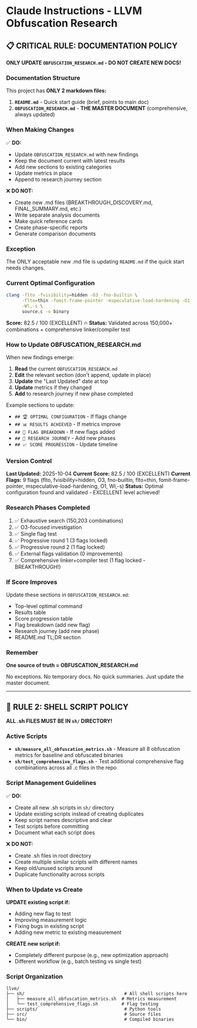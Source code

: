 # Claude Instructions - LLVM Obfuscation Research

## 📋 CRITICAL RULE: DOCUMENTATION POLICY

**ONLY UPDATE `OBFUSCATION_RESEARCH.md` - DO NOT CREATE NEW DOCS!**

### Documentation Structure

This project has **ONLY 2 markdown files:**

1. **`README.md`** - Quick start guide (brief, points to main doc)
2. **`OBFUSCATION_RESEARCH.md`** - **THE MASTER DOCUMENT** (comprehensive, always updated)

### When Making Changes

✅ **DO:**
- Update `OBFUSCATION_RESEARCH.md` with new findings
- Keep the document current with latest results
- Add new sections to existing categories
- Update metrics in place
- Append to research journey section

❌ **DO NOT:**
- Create new .md files (BREAKTHROUGH_DISCOVERY.md, FINAL_SUMMARY.md, etc.)
- Write separate analysis documents
- Make quick reference cards
- Create phase-specific reports
- Generate comparison documents

### Exception

The ONLY acceptable new .md file is updating `README.md` if the quick start needs changes.

### Current Optimal Configuration

```bash
clang -flto -fvisibility=hidden -O3 -fno-builtin \
      -flto=thin -fomit-frame-pointer -mspeculative-load-hardening -O1 \
      -Wl,-s \
      source.c -o binary
```

**Score:** 82.5 / 100 (EXCELLENT) 🔥
**Status:** Validated across 150,000+ combinations + comprehensive linker/compiler test

### How to Update OBFUSCATION_RESEARCH.md

When new findings emerge:

1. **Read** the current `OBFUSCATION_RESEARCH.md`
2. **Edit** the relevant section (don't append, update in place)
3. **Update** the "Last Updated" date at top
4. **Update** metrics if they changed
5. **Add** to research journey if new phase completed

Example sections to update:
- `## 🏆 OPTIMAL CONFIGURATION` - If flags change
- `## 📊 RESULTS ACHIEVED` - If metrics improve
- `## 🎯 FLAG BREAKDOWN` - If new flags added
- `## 🚀 RESEARCH JOURNEY` - Add new phases
- `## 📈 SCORE PROGRESSION` - Update timeline

### Version Control

**Last Updated:** 2025-10-04
**Current Score:** 82.5 / 100 (EXCELLENT)
**Current Flags:** 9 flags (flto, fvisibility=hidden, O3, fno-builtin, flto=thin, fomit-frame-pointer, mspeculative-load-hardening, O1, Wl,-s)
**Status:** Optimal configuration found and validated - EXCELLENT level achieved!

### Research Phases Completed

1. ✅ Exhaustive search (150,203 combinations)
2. ✅ O3-focused investigation
3. ✅ Single flag test
4. ✅ Progressive round 1 (3 flags locked)
5. ✅ Progressive round 2 (1 flag locked)
6. ✅ External flags validation (0 improvements)
7. ✅ Comprehensive linker+compiler test (1 flag locked - BREAKTHROUGH!)

### If Score Improves

Update these sections in `OBFUSCATION_RESEARCH.md`:
- Top-level optimal command
- Results table
- Score progression table
- Flag breakdown (add new flag)
- Research journey (add new phase)
- README.md TL;DR section

### Remember

**One source of truth = OBFUSCATION_RESEARCH.md**

No exceptions. No temporary docs. No quick summaries. Just update the master document.

---

## 🔧 RULE 2: SHELL SCRIPT POLICY

**ALL .sh FILES MUST BE IN `sh/` DIRECTORY!**

### Active Scripts

- **`sh/measure_all_obfuscation_metrics.sh`** - Measure all 8 obfuscation metrics for baseline and obfuscated binaries
- **`sh/test_comprehensive_flags.sh`** - Test additional comprehensive flag combinations across all .c files in the repo

### Script Management Guidelines

✅ **DO:**
- Create all new .sh scripts in `sh/` directory
- Update existing scripts instead of creating duplicates
- Keep script names descriptive and clear
- Test scripts before committing
- Document what each script does

❌ **DO NOT:**
- Create .sh files in root directory
- Create multiple similar scripts with different names
- Keep old/unused scripts around
- Duplicate functionality across scripts

### When to Update vs Create

**UPDATE existing script if:**
- Adding new flag to test
- Improving measurement logic
- Fixing bugs in existing script
- Adding new metric to existing measurement

**CREATE new script if:**
- Completely different purpose (e.g., new optimization approach)
- Different workflow (e.g., batch testing vs single test)

### Script Organization

```
llvm/
├── sh/                                      # All shell scripts here
│   ├── measure_all_obfuscation_metrics.sh  # Metrics measurement
│   └── test_comprehensive_flags.sh         # Flag testing
├── scripts/                                 # Python tools
├── src/                                     # Source files
└── bin/                                     # Compiled binaries
```
